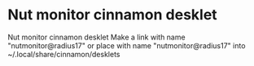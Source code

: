 # Nut monitor cinnamon desklet
Nut monitor cinnamon desklet
Make a link with name "nutmonitor@radius17" or place with name "nutmonitor@radius17" into ~/.local/share/cinnamon/desklets
